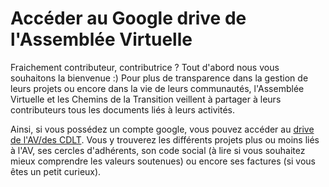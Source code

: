 # Accéder au Google drive de l'Assemblée Virtuelle

Fraichement contributeur, contributrice ? 
Tout d'abord nous vous souhaitons la bienvenue :) 
Pour plus de transparence dans la gestion de leurs projets ou encore dans la vie de leurs communautés, l'Assemblée Virtuelle et les Chemins de la Transition veillent à partager à leurs contributeurs tous les documents liés à leurs activités.

Ainsi, si vous possédez un compte google, vous pouvez accéder au [drive de l'AV/des CDLT](https://drive.google.com/drive/folders/0By8nyiKT594tc2FaaHFPaFlfNk0?usp=sharing). Vous y trouverez les différents projets plus ou moins liés à l'AV, ses cercles d'adhérents, son code social (à lire si vous souhaitez mieux comprendre les valeurs soutenues) ou encore ses factures (si vous êtes un petit curieux).
